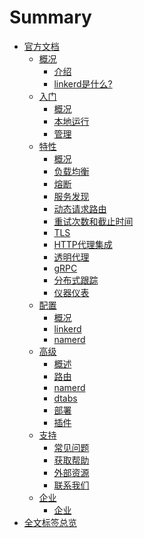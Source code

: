 # Summary

* [官方文档](doc/index.md)
	* [概况]()
		* [介绍](doc/overview/index.md)
        * [linkerd是什么?](doc/overview/what-is-linkerd.md)
    * [入门]()
        * [概况](doc/getting-started/index.md)
        * [本地运行](doc/getting-started/locally.md)
        * [管理](doc/getting-started/admin.md)
    * [特性]()
        * [概况](doc/features/index.md)
        * [负载均衡](doc/features/load-balancing.md)
        * [熔断](doc/features/circuit-breaking.md)
        * [服务发现](doc/features/service-discovery.md)
        * [动态请求路由](doc/features/routing.md)
        * [重试次数和截止时间](doc/features/retries-deadlines.md)
        * [TLS](doc/features/tls.md)
        * [HTTP代理集成](doc/features/http-proxy.md)
        * [透明代理](doc/features/transparent-proxying.md)
        * [gRPC](doc/features/grpc.md)
        * [分布式跟踪](doc/features/distributed-tracing-and-instrumentation.md)
        * [仪器仪表](doc/features/instrumentation.md)
    * [配置]()
    	* [概况](doc/configuration/index.md)
    	* [linkerd](https://linkerd.io/config/latest/linkerd)
    	* [namerd](https://linkerd.io/config/latest/namerd)
    * [高级]()
        * [概述](doc/advanced/index.md)
        * [路由](doc/advanced/routing.md)
        * [namerd](doc/advanced/namerd.md)
        * [dtabs](doc/advanced/dtabs.md)
        * [部署](doc/advanced/deployment.md)
        * [插件](doc/advanced/plugins.md)
    * [支持]()
        * [常见问题](doc/support/faq.md)
        * [获取帮助](doc/support/help.md)
        * [外部资源](doc/support/external-resources.md)
        * [联系我们](doc/support/contact.md)
    * [企业]()
    	* [企业](doc/enterprise/index.md)
* [全文标签总览](tags.md)


